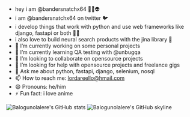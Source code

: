 
- hey i am @bandersnatchx64 🤖👾👽
- i am @bandersnatchx64 on twitter 🐦
- i develop things that work with python and use web frameworks like django, fastapi or both 🧑‍💻
- i also love to build neural search products with the jina library 🔎
- 🔭 I’m currently working on some personal projects
- 🌱 I’m currently learning QA testing with @unbugqa
- 👯 I’m looking to collaborate on opensource projects
- 🤔 I’m looking for help with opensource projects and freelance gigs
- 💬 Ask me about python, fastapi, django, selenium, nosql
- 📫 How to reach me: lordareello@hmail.com
- 😄 Pronouns: he/him
- ⚡ Fun fact: i love anime 

![Balogunolalere's GitHub stats](https://github-readme-stats.vercel.app/api?username=Balogunolalere&show_icons=true&theme=dracula)
![Balogunolalere's GitHub skyline](https://skyline.github.com/balogunolalere/2021)
